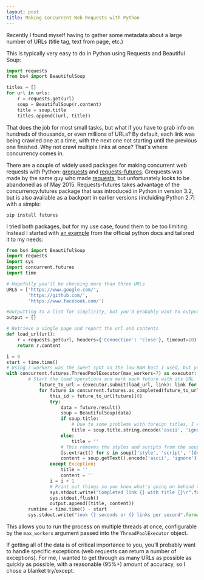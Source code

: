 ```yaml
---
layout: post
title: Making Concurrent Web Requests with Python
---
```


Recently I found myself having to gather some metadata about a large number of URLs (title tag, text from page, etc.)

This is typically very easy to do in Python using Requests and Beautiful Soup:

```python
import requests
from bs4 import BeautifulSoup

titles = []
for url in urls:
    r = requests.get(url)
    soup = BeautifulSoup(r.content)
    title = soup.title
	titles.append((url, title))
```

That does the job for most small tasks, but what if you have to grab info on hundreds of thousands, or even millions of URLs?  By default, each link was being crawled one at a time, with the next one not starting until the previous one finished.  Why not crawl multiple links at once?  That's where concurrency comes in.

There are a couple of widely used packages for making concurrent web requests with Python: [grequests](https://github.com/kennethreitz/grequests) and [requests-futures](https://github.com/ross/requests-futures).  Grequests was made by the same guy who made [requests](http://docs.python-requests.org/en/latest/), but unfortunately looks to be abandoned as of May 2015.  Requests-futures takes advantage of the concurrency.futures package that was introduced in Python in version 3.2, but is also available as a backport in earlier versions (incluiding Python 2.7) with a simple:

 `pip install futures`

I tried both packages, but for my use case, found them to be too limiting.  Instead I started with [an example](https://docs.python.org/3/library/concurrent.futures.html#threadpoolexecutor-example) from the official python docs and tailored it to my needs:

```python
from bs4 import BeautifulSoup
import requests
import sys
import concurrent.futures
import time

# Hopefully you'll be checking more than three URLs
URLS = ['https://www.google.com/',
		'https://github.com/',
        'https://www.facebook.com/']

#Outputting to a list for simplicity, but you'd probably want to output into some sort of datastore
output = []

# Retrieve a single page and report the url and contents
def load_url(url):
    r = requests.get(url, headers={'Connection': 'close'}, timeout=10)
    return r.content

i = 0
start = time.time()
# Using 7 workers was the sweet spot on the low-RAM host I used, but you should tweak this
with concurrent.futures.ThreadPoolExecutor(max_workers=7) as executor:
        # Start the load operations and mark each future with its URL
            future_to_url = {executor.submit(load_url, link): link for link in URLS}
            for future in concurrent.futures.as_completed(future_to_url):
                this_id = future_to_url[future][0]
                try:
                    data = future.result()
                    soup = BeautifulSoup(data)
                    if soup.title:
                        # Due to some problems with foreign titles, I encoded in ascii
                        title = soup.title.string.encode('ascii', 'ignore')
                    else:
                        title = ''
                    # This removes the styles and scripts from the soup object so I can just grab text on page
                    [s.extract() for s in soup(['style', 'script', '[document]', 'head', 'title'])]
                    content = soup.getText().encode('ascii', 'ignore')
                except Exception:
                    title = ''
                    content = ''
                i = i + 1
                # Print out things so you know what's going on behind the scenes
                sys.stdout.write("Completed link {} with title {}\r".format(i, title))
                sys.stdout.flush()
                output.append((title, content))
        runtime = time.time() - start
        sys.stdout.write("took {} seconds or {} links per second".format(runtime, 100/runtime))
```

This allows you to run the process on multiple threads at once, configurable by the `max_workers` argument passed into the  `ThreadPoolExecutor` object.

If getting all of the data is of critical importance to you, you’ll probably want to handle specific exceptions (web requests can return a number of exceptions).  For me, I wanted to get through as many URLs as possible as quickly as possible, with a reasonable (95%+) amount of accuracy, so I chose a blanket try/except.
